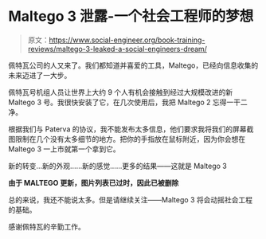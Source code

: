 # Maltego 3 泄露-一个社会工程师的梦想

> 原文：<https://www.social-engineer.org/book-training-reviews/maltego-3-leaked-a-social-engineers-dream/>

佩特瓦公司的人又来了。我们都知道并喜爱的工具，Maltego，已经向信息收集的未来迈进了一大步。

佩特瓦号机组人员让世界上大约 9 个人有机会接触到经过大规模改进的新 Maltego 3 号。我很快安装了它，在几次使用后，我把 Maltego 2 忘得一干二净。

根据我们与 Paterva 的协议，我不能发布太多信息，他们要求我将我们的屏幕截图限制在几个没有太多细节的地方。把你的手指放在鼠标附近，因为你会想在 Maltego 3 一上市就第一个拿到它。

新的转变…新的外观……新的感觉……更多的结果——这就是 Maltego 3

**由于 MALTEGO 更新，图片列表已过时，因此已被删除**

总的来说，我还不能说太多。但是请继续关注——Maltego 3 将会动摇社会工程的基础。

感谢佩特瓦的辛勤工作。